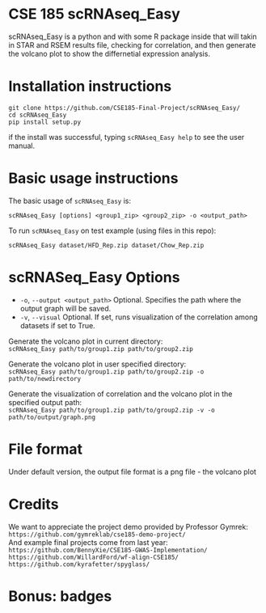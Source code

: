 # CSE 185 scRNAseq_Easy
scRNAseq_Easy is a python and with some R package inside that will takin in STAR and RSEM results file, checking for correlation, and then generate the volcano plot to show the differnetial expression analysis.

# Installation instructions
```
git clone https://github.com/CSE185-Final-Project/scRNAseq_Easy/
cd scRNAseq_Easy
pip install setup.py
```
if the install was successful, typing `scRNAseq_Easy help` to see the user manual.  

# Basic usage instructions
The basic usage of `scRNAseq_Easy` is:
```
scRNAseq_Easy [options] <group1_zip> <group2_zip> -o <output_path>
```
To run `scRNAseq_Easy` on test example (using files in this repo):
```
scRNAseq_Easy dataset/HFD_Rep.zip dataset/Chow_Rep.zip
```

# scRNASeq_Easy Options

* `-o`, `--output <output_path>`   Optional. Specifies the path where the output graph will be saved.     
* `-v`, `--visual`   Optional. If set, runs visualization of the correlation among datasets if set to True.

Generate the volcano plot in current directory:  
  `scRNAseq_Easy path/to/group1.zip path/to/group2.zip`  
    
Generate the volcano plot in user specified directory:  
  `scRNAseq_Easy path/to/group1.zip path/to/group2.zip -o path/to/newdirectory`  
    
Generate the visualization of correlation and the volcano plot in the specified output path:  
  `scRNAseq_Easy path/to/group1.zip path/to/group2.zip -v -o path/to/output/graph.png`

# File format
Under default version, the output file format is a png file - the volcano plot

# Credits
We want to appreciate the project demo provided by Professor Gymrek:  
`https://github.com/gymreklab/cse185-demo-project/`  
And example final projects come from last year:   
`https://github.com/BennyXie/CSE185-GWAS-Implementation/`  
`https://github.com/WillardFord/wf-align-CSE185/`  
`https://github.com/kyrafetter/spyglass/`

# Bonus: badges


